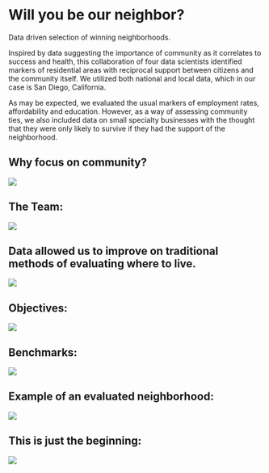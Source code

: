 # Will you be our neighbor?
Data driven selection of winning neighborhoods.

Inspired by data suggesting the importance of community as it correlates to success and health, this collaboration of four data scientists identified markers of residential areas with reciprocal support between citizens and the community itself. We utilized both national and local data, which in our case is San Diego, California. 

As may be expected, we evaluated the usual markers of employment rates, affordability and education. However, as a way of assessing community ties, we also included data on small specialty businesses with the thought that they were only likely to survive if they had the support of the neighborhood.

## Why focus on community?
<a href="url"><img src="https://github.com/sherirosalia/Building-Community-with-Data/blob/master/Importance.png" align="center"></a>

## The Team:
<a href="url"><img src="https://github.com/sherirosalia/Building-Community-with-Data/blob/master/Team.png" align="center"></a>

## Data allowed us to improve on traditional methods of evaluating where to live.
<a href="url"><img src="https://github.com/sherirosalia/Building-Community-with-Data/blob/master/Improvement.png" align="center"></a>

## Objectives:
<a href="url"><img src="https://github.com/sherirosalia/Building-Community-with-Data/blob/master/Objectives.png" align="center"></a>

## Benchmarks:
<a href="url"><img src="https://github.com/sherirosalia/Building-Community-with-Data/blob/master/Benchmarks.png" align="center"></a>

## Example of an evaluated neighborhood:
<a href="url"><img src="https://github.com/sherirosalia/Building-Community-with-Data/blob/master/Rating.png" align="center"></a>

## This is just the beginning:
<a href="url"><img src="https://github.com/sherirosalia/Building-Community-with-Data/blob/master/Goal.png" align="center"></a>
